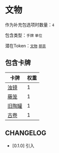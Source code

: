 # 文物

作为补充包选项时数量：`4`

包含类型：`手牌` `单位`

潜在Token：[`文物`](邪祟.md) [`邪祟`](邪祟.md)

## 包含卡牌

卡牌 | 权重
--- | ---
[浊镜](../卡牌/浊镜.md) | 1
[藤笼](../卡牌/藤笼.md) | 1 
[旧陶罐](../卡牌/旧陶罐.md) | 1
[古卷](../卡牌/古卷.md) | 1

## CHANGELOG

- [0.1.0] 引入
